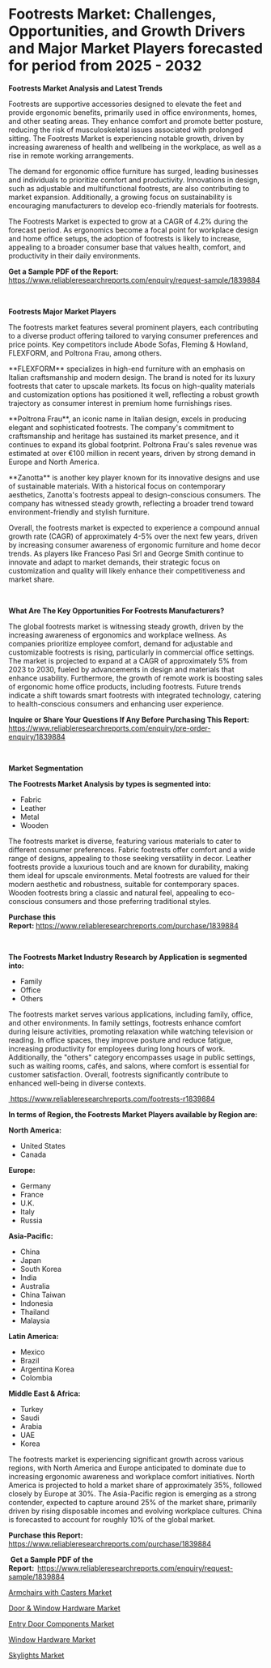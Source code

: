 <p><h1>Footrests Market: Challenges, Opportunities, and Growth Drivers and Major Market Players forecasted for period from 2025 - 2032</h1></p><p><strong>Footrests Market Analysis and Latest Trends</strong></p>
<p><p>Footrests are supportive accessories designed to elevate the feet and provide ergonomic benefits, primarily used in office environments, homes, and other seating areas. They enhance comfort and promote better posture, reducing the risk of musculoskeletal issues associated with prolonged sitting. The Footrests Market is experiencing notable growth, driven by increasing awareness of health and wellbeing in the workplace, as well as a rise in remote working arrangements. </p><p>The demand for ergonomic office furniture has surged, leading businesses and individuals to prioritize comfort and productivity. Innovations in design, such as adjustable and multifunctional footrests, are also contributing to market expansion. Additionally, a growing focus on sustainability is encouraging manufacturers to develop eco-friendly materials for footrests. </p><p>The Footrests Market is expected to grow at a CAGR of 4.2% during the forecast period. As ergonomics become a focal point for workplace design and home office setups, the adoption of footrests is likely to increase, appealing to a broader consumer base that values health, comfort, and productivity in their daily environments.</p></p>
<p><strong>Get a Sample PDF of the Report:&nbsp;</strong> <a href="https://www.reliableresearchreports.com/enquiry/request-sample/1839884?utm_campaign=28&utm_medium=2&utm_source=Github&utm_content=ia&utm_term=07022025&utm_id=footrests">https://www.reliableresearchreports.com/enquiry/request-sample/1839884</a></p>
<p>&nbsp;</p>
<p><strong>Footrests Major Market Players</strong></p>
<p><p>The footrests market features several prominent players, each contributing to a diverse product offering tailored to varying consumer preferences and price points. Key competitors include Abode Sofas, Fleming & Howland, FLEXFORM, and Poltrona Frau, among others.</p><p>**FLEXFORM** specializes in high-end furniture with an emphasis on Italian craftsmanship and modern design. The brand is noted for its luxury footrests that cater to upscale markets. Its focus on high-quality materials and customization options has positioned it well, reflecting a robust growth trajectory as consumer interest in premium home furnishings rises.</p><p>**Poltrona Frau**, an iconic name in Italian design, excels in producing elegant and sophisticated footrests. The company's commitment to craftsmanship and heritage has sustained its market presence, and it continues to expand its global footprint. Poltrona Frau's sales revenue was estimated at over €100 million in recent years, driven by strong demand in Europe and North America.</p><p>**Zanotta** is another key player known for its innovative designs and use of sustainable materials. With a historical focus on contemporary aesthetics, Zanotta's footrests appeal to design-conscious consumers. The company has witnessed steady growth, reflecting a broader trend toward environment-friendly and stylish furniture.</p><p>Overall, the footrests market is expected to experience a compound annual growth rate (CAGR) of approximately 4-5% over the next few years, driven by increasing consumer awareness of ergonomic furniture and home decor trends. As players like Franceso Pasi Srl and George Smith continue to innovate and adapt to market demands, their strategic focus on customization and quality will likely enhance their competitiveness and market share.</p></p>
<p>&nbsp;</p>
<p><strong>What Are The Key Opportunities For Footrests Manufacturers?</strong></p>
<p><p>The global footrests market is witnessing steady growth, driven by the increasing awareness of ergonomics and workplace wellness. As companies prioritize employee comfort, demand for adjustable and customizable footrests is rising, particularly in commercial office settings. The market is projected to expand at a CAGR of approximately 5% from 2023 to 2030, fueled by advancements in design and materials that enhance usability. Furthermore, the growth of remote work is boosting sales of ergonomic home office products, including footrests. Future trends indicate a shift towards smart footrests with integrated technology, catering to health-conscious consumers and enhancing user experience.</p></p>
<p><strong>Inquire or Share Your Questions If Any Before Purchasing This Report:</strong> <a href="https://www.reliableresearchreports.com/enquiry/pre-order-enquiry/1839884?utm_campaign=28&utm_medium=2&utm_source=Github&utm_content=ia&utm_term=07022025&utm_id=footrests">https://www.reliableresearchreports.com/enquiry/pre-order-enquiry/1839884</a></p>
<p>&nbsp;</p>
<p><strong>Market Segmentation</strong></p>
<p><strong>The Footrests Market Analysis by types is segmented into:</strong></p>
<p><ul><li>Fabric</li><li>Leather</li><li>Metal</li><li>Wooden</li></ul></p>
<p><p>The footrests market is diverse, featuring various materials to cater to different consumer preferences. Fabric footrests offer comfort and a wide range of designs, appealing to those seeking versatility in decor. Leather footrests provide a luxurious touch and are known for durability, making them ideal for upscale environments. Metal footrests are valued for their modern aesthetic and robustness, suitable for contemporary spaces. Wooden footrests bring a classic and natural feel, appealing to eco-conscious consumers and those preferring traditional styles.</p></p>
<p><strong>Purchase this Report:&nbsp;</strong><a href="https://www.reliableresearchreports.com/purchase/1839884?utm_campaign=28&utm_medium=2&utm_source=Github&utm_content=ia&utm_term=07022025&utm_id=footrests">https://www.reliableresearchreports.com/purchase/1839884</a></p>
<p>&nbsp;</p>
<p><strong>The Footrests Market Industry Research by Application is segmented into:</strong></p>
<p><ul><li>Family</li><li>Office</li><li>Others</li></ul></p>
<p><p>The footrests market serves various applications, including family, office, and other environments. In family settings, footrests enhance comfort during leisure activities, promoting relaxation while watching television or reading. In office spaces, they improve posture and reduce fatigue, increasing productivity for employees during long hours of work. Additionally, the "others" category encompasses usage in public settings, such as waiting rooms, cafés, and salons, where comfort is essential for customer satisfaction. Overall, footrests significantly contribute to enhanced well-being in diverse contexts.</p></p>
<p><a href="https://www.reliableresearchreports.com/footrests-r1839884?utm_campaign=28&utm_medium=2&utm_source=Github&utm_content=ia&utm_term=07022025&utm_id=footrests">&nbsp;https://www.reliableresearchreports.com/footrests-r1839884</a></p>
<p><strong>In terms of Region, the Footrests Market Players available by Region are:</strong></p>
<p>
    <p> <strong> North America: </strong>
        <ul>
            <li>United States</li>
            <li>Canada</li>
        </ul>
        </p> 
    <p> <strong> Europe: </strong>
        <ul>
            <li>Germany</li>
            <li>France</li>
            <li>U.K.</li>
            <li>Italy</li>
            <li>Russia</li>
        </ul>
        </p> 
    <p> <strong> Asia-Pacific: </strong>
        <ul>
            <li>China</li>
            <li>Japan</li>
            <li>South Korea</li>
            <li>India</li>
            <li>Australia</li>
            <li>China Taiwan</li>
            <li>Indonesia</li>
            <li>Thailand</li>
            <li>Malaysia</li>
        </ul>
        </p> 
    <p> <strong> Latin America: </strong>
        <ul>
            <li>Mexico</li>
            <li>Brazil</li>
            <li>Argentina Korea</li>
            <li>Colombia</li>
        </ul>
        </p> 
    <p> <strong> Middle East & Africa: </strong>
        <ul>
            <li>Turkey</li>
            <li>Saudi</li>
            <li>Arabia</li>
            <li>UAE</li>
            <li>Korea</li>
        </ul>
    </p>
    </p>
<p><p>The footrests market is experiencing significant growth across various regions, with North America and Europe anticipated to dominate due to increasing ergonomic awareness and workplace comfort initiatives. North America is projected to hold a market share of approximately 35%, followed closely by Europe at 30%. The Asia-Pacific region is emerging as a strong contender, expected to capture around 25% of the market share, primarily driven by rising disposable incomes and evolving workplace cultures. China is forecasted to account for roughly 10% of the global market.</p></p>
<p><strong>Purchase this Report: </strong><a href="https://www.reliableresearchreports.com/purchase/1839884?utm_campaign=28&utm_medium=2&utm_source=Github&utm_content=ia&utm_term=07022025&utm_id=footrests">https://www.reliableresearchreports.com/purchase/1839884</a></p>
<p>&nbsp;<strong>Get a Sample PDF of the Report:&nbsp;&nbsp;</strong><a href="https://www.reliableresearchreports.com/enquiry/request-sample/1839884?utm_campaign=28&utm_medium=2&utm_source=Github&utm_content=ia&utm_term=07022025&utm_id=footrests">https://www.reliableresearchreports.com/enquiry/request-sample/1839884</a></p>
<p><strong></strong></p>
<p><p><a href="https://github.com/vassihucz/Market-Research-Report-List-1/blob/main/armchairs-with-casters-market.md?utm_campaign=28&utm_medium=2&utm_source=Github&utm_content=ia&utm_term=07022025&utm_id=footrests">Armchairs with Casters Market</a></p><p><a href="https://github.com/hunanuzmez/Market-Research-Report-List-1/blob/main/door-window-hardware-market.md?utm_campaign=28&utm_medium=2&utm_source=Github&utm_content=ia&utm_term=07022025&utm_id=footrests">Door & Window Hardware Market</a></p><p><a href="https://github.com/krulicfidura/Market-Research-Report-List-1/blob/main/entry-door-components-market.md?utm_campaign=28&utm_medium=2&utm_source=Github&utm_content=ia&utm_term=07022025&utm_id=footrests">Entry Door Components Market</a></p><p><a href="https://github.com/shewlisapsai/Market-Research-Report-List-1/blob/main/window-hardware-market.md?utm_campaign=28&utm_medium=2&utm_source=Github&utm_content=ia&utm_term=07022025&utm_id=footrests">Window Hardware Market</a></p><p><a href="https://github.com/denbelnmer50/Market-Research-Report-List-1/blob/main/skylights-market.md?utm_campaign=28&utm_medium=2&utm_source=Github&utm_content=ia&utm_term=07022025&utm_id=footrests">Skylights Market</a></p></p>